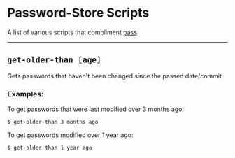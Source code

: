 # Password-Store Scripts

A list of various scripts that compliment [pass](https://www.passwordstore.org/).

---

## `get-older-than [age]`
Gets passwords that haven't been changed since the passed date/commit

### Examples:
To get passwords that were last modified over 3 months ago:
```shell
$ get-older-than 3 months ago
```
To get passwords modified over 1 year ago:
```shell
$ get-older-than 1 year ago
```
